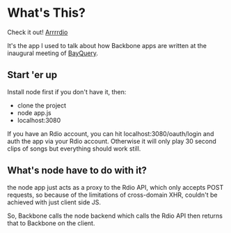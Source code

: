 # What's This?
Check it out! [Arrrrdio](http://arrrrdio.herokuapp.com/)

It's the app I used to talk about how Backbone apps are written at the inaugural meeting of [BayQuery](http://www.meetup.com/bayQuery/).

## Start 'er up
Install node first if you don't have it, then: 

* clone the project
* node app.js
* localhost:3080

If you have an Rdio account, you can hit localhost:3080/oauth/login and auth the app via your Rdio account. Otherwise it will only play 30 second clips of songs but everything should work still.

## What's node have to do with it?
the node app just acts as a proxy to the Rdio API, which only accepts POST requests, so because of the limitations of cross-domain XHR, couldn't be achieved with just client side JS.

So, Backbone calls the node backend which calls the Rdio API then returns that to Backbone on the client.
